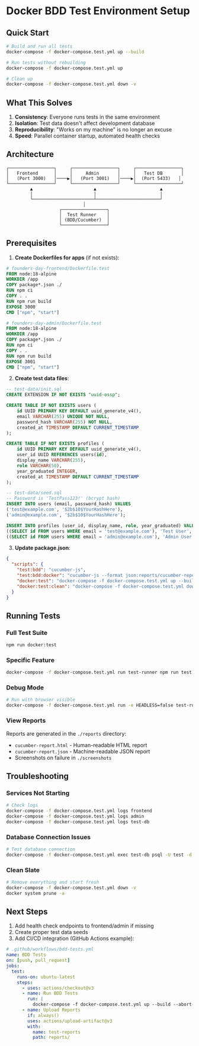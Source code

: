 # Docker BDD Test Environment Setup

## Quick Start

```bash
# Build and run all tests
docker-compose -f docker-compose.test.yml up --build

# Run tests without rebuilding
docker-compose -f docker-compose.test.yml up

# Clean up
docker-compose -f docker-compose.test.yml down -v
```

## What This Solves

1. **Consistency**: Everyone runs tests in the same environment
2. **Isolation**: Test data doesn't affect development database
3. **Reproducibility**: "Works on my machine" is no longer an excuse
4. **Speed**: Parallel container startup, automated health checks

## Architecture

```
┌─────────────────┐     ┌─────────────────┐     ┌─────────────────┐
│   Frontend      │     │     Admin       │     │   Test DB       │
│   (Port 3000)   │────▶│   (Port 3001)   │────▶│  (Port 5433)   │
└─────────────────┘     └─────────────────┘     └─────────────────┘
         ▲                       ▲                        ▲
         │                       │                        │
         └───────────────────────┴────────────────────────┘
                             │
                    ┌─────────────────┐
                    │  Test Runner    │
                    │ (BDD/Cucumber)  │
                    └─────────────────┘
```

## Prerequisites

1. **Create Dockerfiles for apps** (if not exists):

```dockerfile
# founders-day-frontend/Dockerfile.test
FROM node:18-alpine
WORKDIR /app
COPY package*.json ./
RUN npm ci
COPY . .
RUN npm run build
EXPOSE 3000
CMD ["npm", "start"]
```

```dockerfile
# founders-day-admin/Dockerfile.test
FROM node:18-alpine
WORKDIR /app
COPY package*.json ./
RUN npm ci
COPY . .
RUN npm run build
EXPOSE 3001
CMD ["npm", "start"]
```

2. **Create test data files**:

```sql
-- test-data/init.sql
CREATE EXTENSION IF NOT EXISTS "uuid-ossp";

CREATE TABLE IF NOT EXISTS users (
    id UUID PRIMARY KEY DEFAULT uuid_generate_v4(),
    email VARCHAR(255) UNIQUE NOT NULL,
    password_hash VARCHAR(255) NOT NULL,
    created_at TIMESTAMP DEFAULT CURRENT_TIMESTAMP
);

CREATE TABLE IF NOT EXISTS profiles (
    id UUID PRIMARY KEY DEFAULT uuid_generate_v4(),
    user_id UUID REFERENCES users(id),
    display_name VARCHAR(255),
    role VARCHAR(50),
    year_graduated INTEGER,
    created_at TIMESTAMP DEFAULT CURRENT_TIMESTAMP
);
```

```sql
-- test-data/seed.sql
-- Password is 'TestPass123!' (bcrypt hash)
INSERT INTO users (email, password_hash) VALUES
('test@example.com', '$2b$10$YourHashHere'),
('admin@example.com', '$2b$10$YourHashHere');

INSERT INTO profiles (user_id, display_name, role, year_graduated) VALUES
((SELECT id FROM users WHERE email = 'test@example.com'), 'Test User', 'Alumni', 2020),
((SELECT id FROM users WHERE email = 'admin@example.com'), 'Admin User', 'Admin', 2015);
```

3. **Update package.json**:

```json
{
  "scripts": {
    "test:bdd": "cucumber-js",
    "test:bdd:docker": "cucumber-js --format json:reports/cucumber-report.json --format html:reports/cucumber-report.html",
    "docker:test": "docker-compose -f docker-compose.test.yml up --build --abort-on-container-exit",
    "docker:test:clean": "docker-compose -f docker-compose.test.yml down -v"
  }
}
```

## Running Tests

### Full Test Suite
```bash
npm run docker:test
```

### Specific Feature
```bash
docker-compose -f docker-compose.test.yml run test-runner npm run test:bdd -- features/login.feature
```

### Debug Mode
```bash
# Run with browser visible
docker-compose -f docker-compose.test.yml run -e HEADLESS=false test-runner npm run test:bdd
```

### View Reports
Reports are generated in the `./reports` directory:
- `cucumber-report.html` - Human-readable HTML report
- `cucumber-report.json` - Machine-readable JSON report
- Screenshots on failure in `./screenshots`

## Troubleshooting

### Services Not Starting
```bash
# Check logs
docker-compose -f docker-compose.test.yml logs frontend
docker-compose -f docker-compose.test.yml logs admin
docker-compose -f docker-compose.test.yml logs test-db
```

### Database Connection Issues
```bash
# Test database connection
docker-compose -f docker-compose.test.yml exec test-db psql -U test -d founders_test
```

### Clean Slate
```bash
# Remove everything and start fresh
docker-compose -f docker-compose.test.yml down -v
docker system prune -a
```

## Next Steps

1. Add health check endpoints to frontend/admin if missing
2. Create proper test data seeds
3. Add CI/CD integration (GitHub Actions example):

```yaml
# .github/workflows/bdd-tests.yml
name: BDD Tests
on: [push, pull_request]
jobs:
  test:
    runs-on: ubuntu-latest
    steps:
      - uses: actions/checkout@v3
      - name: Run BDD Tests
        run: |
          docker-compose -f docker-compose.test.yml up --build --abort-on-container-exit
      - name: Upload Reports
        if: always()
        uses: actions/upload-artifact@v3
        with:
          name: test-reports
          path: reports/
```
